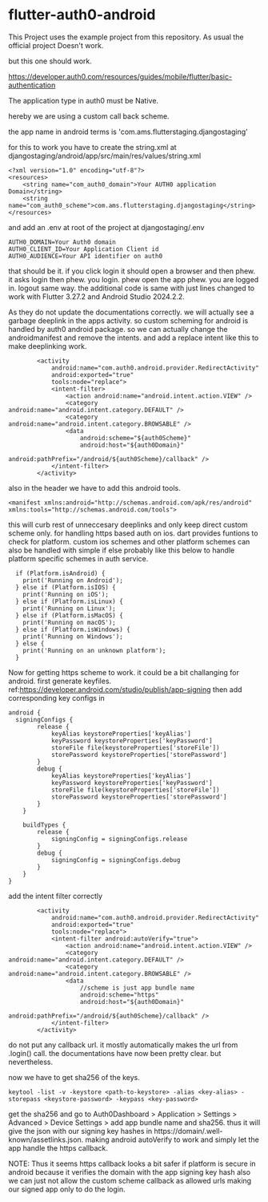# flutter-auth0-android

This Project uses the example project from this repository.
As usual the official project Doesn't work.

but this one should work.

https://developer.auth0.com/resources/guides/mobile/flutter/basic-authentication

The application type in auth0 must be Native.

hereby we are using a custom call back scheme.

the app name in android terms is 'com.ams.flutterstaging.djangostaging'

for this to work you have to create the string.xml at djangostaging/android/app/src/main/res/values/string.xml

```
<?xml version="1.0" encoding="utf-8"?>
<resources>
    <string name="com_auth0_domain">Your AUTH0 application Domain</string>
    <string name="com_auth0_scheme">com.ams.flutterstaging.djangostaging</string>
</resources>
```

and add an .env at root of the project at djangostaging/.env

```
AUTH0_DOMAIN=Your Auth0 domain 
AUTH0_CLIENT_ID=Your Application Client id 
AUTH0_AUDIENCE=Your API identifier on auth0 
```
that should be it. if you click login it should open a browser and then phew. it asks login then phew. you login.
phew open the app phew. you are logged in. logout same way. the additional code is same with just lines changed to 
work with Flutter 3.27.2 and Android Studio 2024.2.2.

As they do not update the documentations correctly. we will actually see a garbage deeplink in the apps activity. so custom scheming for android is handled by auth0 android package. so we can actually change the androidmanifest and remove the intents. and add a replace intent like this to make deeplinking work.
```
        <activity
            android:name="com.auth0.android.provider.RedirectActivity"
            android:exported="true"
            tools:node="replace">
            <intent-filter>
                <action android:name="android.intent.action.VIEW" />
                <category android:name="android.intent.category.DEFAULT" />
                <category android:name="android.intent.category.BROWSABLE" />
                <data
                    android:scheme="${auth0Scheme}"
                    android:host="${auth0Domain}"
                    android:pathPrefix="/android/${auth0Scheme}/callback" />
            </intent-filter>
        </activity>
```
also in the header we have to add this android tools. 

```
<manifest xmlns:android="http://schemas.android.com/apk/res/android" xmlns:tools="http://schemas.android.com/tools">
```
this will curb rest of unneccesary deeplinks and only keep direct custom scheme only.
for handling https based auth on ios. dart provides funtions to check for platform. custom ios schemes and other platform schemes can also be handled with simple if else
probably like this below to handle platform specific schemes in auth service.

```
  if (Platform.isAndroid) {
    print('Running on Android');
  } else if (Platform.isIOS) {
    print('Running on iOS');
  } else if (Platform.isLinux) {
    print('Running on Linux');
  } else if (Platform.isMacOS) {
    print('Running on macOS');
  } else if (Platform.isWindows) {
    print('Running on Windows');
  } else {
    print('Running on an unknown platform');
  }
```
Now for getting https scheme to work. it could be a bit challanging for android.
first generate keyfiles. ref:https://developer.android.com/studio/publish/app-signing
then add corresponding key configs in 

```
android {
  signingConfigs {
        release {
            keyAlias keystoreProperties['keyAlias']
            keyPassword keystoreProperties['keyPassword']
            storeFile file(keystoreProperties['storeFile'])
            storePassword keystoreProperties['storePassword']
        }
        debug {
            keyAlias keystoreProperties['keyAlias']
            keyPassword keystoreProperties['keyPassword']
            storeFile file(keystoreProperties['storeFile'])
            storePassword keystoreProperties['storePassword']
        }
    }

    buildTypes {
        release {
            signingConfig = signingConfigs.release
        }
        debug {
            signingConfig = signingConfigs.debug
        }
    }
}
```
add the intent filter correctly

```
        <activity
            android:name="com.auth0.android.provider.RedirectActivity"
            android:exported="true"
            tools:node="replace">
            <intent-filter android:autoVerify="true">
                <action android:name="android.intent.action.VIEW" />
                <category android:name="android.intent.category.DEFAULT" />
                <category android:name="android.intent.category.BROWSABLE" />
                <data
                    //scheme is just app bundle name
                    android:scheme="https"
                    android:host="${auth0Domain}"
                    android:pathPrefix="/android/${auth0Scheme}/callback" />
            </intent-filter>
        </activity>
```
do not put any callback url. it mostly automatically makes the url from .login() call.
the documentations have now been pretty clear. but nevertheless.

now we have to get sha256 of the keys. 
```
keytool -list -v -keystore <path-to-keystore> -alias <key-alias> -storepass <keystore-password> -keypass <key-password>

```
get the sha256 and go to Auth0Dashboard > Application > Settings > Advanced > Device Settings > add app bundle name and sha256.
thus it will give the json with our signing key hashes in https://domain/.well-known/assetlinks.json. making android autoVerify to
work and simply let the app handle the https callback.

NOTE: Thus it seems https callback looks a bit safer if platform is secure in android because it verifies the domain with the app signing key hash also we can just not allow the custom scheme callback as allowed urls making our signed app only to do the login.